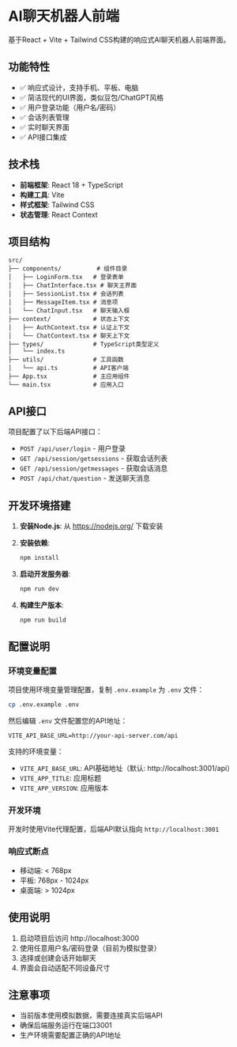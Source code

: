 # AI聊天机器人前端

基于React + Vite + Tailwind CSS构建的响应式AI聊天机器人前端界面。

## 功能特性

- ✅ 响应式设计，支持手机、平板、电脑
- ✅ 简洁现代的UI界面，类似豆包/ChatGPT风格
- ✅ 用户登录功能（用户名/密码）
- ✅ 会话列表管理
- ✅ 实时聊天界面
- ✅ API接口集成

## 技术栈

- **前端框架**: React 18 + TypeScript
- **构建工具**: Vite
- **样式框架**: Tailwind CSS
- **状态管理**: React Context

## 项目结构

```
src/
├── components/          # 组件目录
│   ├── LoginForm.tsx   # 登录表单
│   ├── ChatInterface.tsx # 聊天主界面
│   ├── SessionList.tsx # 会话列表
│   ├── MessageItem.tsx # 消息项
│   └── ChatInput.tsx   # 聊天输入框
├── context/            # 状态上下文
│   ├── AuthContext.tsx # 认证上下文
│   └── ChatContext.tsx # 聊天上下文
├── types/              # TypeScript类型定义
│   └── index.ts
├── utils/              # 工具函数
│   └── api.ts          # API客户端
├── App.tsx             # 主应用组件
└── main.tsx            # 应用入口
```

## API接口

项目配置了以下后端API接口：

- `POST /api/user/login` - 用户登录
- `GET /api/session/getsessions` - 获取会话列表
- `GET /api/session/getmessages` - 获取会话消息
- `POST /api/chat/question` - 发送聊天消息

## 开发环境搭建

1. **安装Node.js**: 从 https://nodejs.org/ 下载安装

2. **安装依赖**:
   ```bash
   npm install
   ```

3. **启动开发服务器**:
   ```bash
   npm run dev
   ```

4. **构建生产版本**:
   ```bash
   npm run build
   ```

## 配置说明

### 环境变量配置

项目使用环境变量管理配置，复制 `.env.example` 为 `.env` 文件：

```bash
cp .env.example .env
```

然后编辑 `.env` 文件配置您的API地址：

```env
VITE_API_BASE_URL=http://your-api-server.com/api
```

支持的环境变量：
- `VITE_API_BASE_URL`: API基础地址（默认: http://localhost:3001/api）
- `VITE_APP_TITLE`: 应用标题
- `VITE_APP_VERSION`: 应用版本

### 开发环境
开发时使用Vite代理配置，后端API默认指向 `http://localhost:3001`

### 响应式断点
- 移动端: < 768px
- 平板: 768px - 1024px  
- 桌面端: > 1024px

## 使用说明

1. 启动项目后访问 http://localhost:3000
2. 使用任意用户名/密码登录（目前为模拟登录）
3. 选择或创建会话开始聊天
4. 界面会自动适配不同设备尺寸

## 注意事项

- 当前版本使用模拟数据，需要连接真实后端API
- 确保后端服务运行在端口3001
- 生产环境需要配置正确的API地址